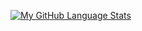 [![My GitHub Language Stats](https://github-readme-stats.vercel.app/api/top-langs/?username=IAmTheOnion_count=5&theme=tokyonight)]()
